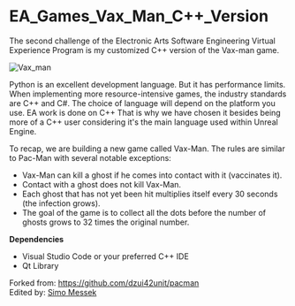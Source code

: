 # EA_Games_Vax_Man_C++_Version

The second challenge of the Electronic Arts Software Engineering Virtual Experience Program is my customized C++ version of the Vax-man game.

![Vax_man](https://github.com/SimoMessek/EA_Games_Vax_Man_CPP_Version/blob/main/wabv5yu2hw361.gif?raw=true)

Python is an excellent development language. But it has performance limits. When implementing more resource-intensive games, the industry standards are C++ and C#. The choice of language will depend on the platform you use. EA work is done on C++ That is why we have chosen it besides being more of a C++ user considering it's the main language used within Unreal Engine.

To recap, we are building a new game called Vax-Man. The rules are similar to Pac-Man with several notable exceptions:

<ul>
  <li>Vax-Man can kill a ghost if he comes into contact with it (vaccinates it). </li>
  <li>Contact with a ghost does not kill Vax-Man.</li>
  <li>Each ghost that has not yet been hit multiplies itself every 30 seconds (the infection grows).</li>
  <li>The goal of the game is to collect all the dots before the number of ghosts grows to 32 times the original number.</li>
</ul>

<b>Dependencies</b>
<ul>
  <li>Visual Studio Code or your preferred C++ IDE</li>
  <li>Qt Library</li>
</ul>

Forked from: https://github.com/dzui42unit/pacman<br>
Edited by: <a href="https://github.com/SimoMessek">Simo Messek</a>

